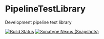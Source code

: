 # PipelineTestLibrary

Development pipeline test library

[![Build Status](https://ci.kudesunik.com/job/PipelineTestLibrary/badge/icon?style=plastic)](https://ci.kudesunik.com/job/PipelineTestLibrary/) 
[![Sonatype Nexus (Snapshots)](https://img.shields.io/nexus/s/https/repository.kudesunik.com/ru.kudesunik.pipelinetestlibrary/PipelineTestLibrary.svg?style=plastic)](https://repository.kudesunik.com/content/repositories/snapshots/ru/kudesunik/pipelinetestlibrary/PipelineTestLibrary/)

